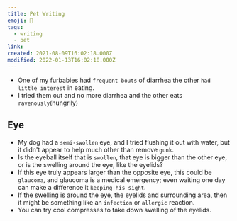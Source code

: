 ```yaml
---
title: Pet Writing
emoji: 📝
tags:
  - writing
  - pet
link:
created: 2021-08-09T16:02:18.000Z
modified: 2022-01-13T16:02:18.000Z
---
```


- One of my furbabies had `frequent bouts` of diarrhea the other `had little interest` in eating.
- I tried them out and no more diarrhea and the other eats `ravenously`(hungrily)

## Eye

- My dog had a `semi-swollen` eye, and I tried flushing it out with water, but it didn't appear to help much other than remove `gunk`.
- Is the eyeball itself that is `swollen`, that eye is bigger than the other eye, or is the swelling around the eye, like the eyelids?
- If this eye truly appears larger than the opposite eye, this could be `glaucoma`, and glaucoma is a medical emergency; even waiting one day can make a difference it `keeping his sight`.
- If the swelling is around the eye, the eyelids and surrounding area, then it might be something like an `infection` or `allergic` reaction.
- You can try cool compresses to take down swelling of the eyelids.
